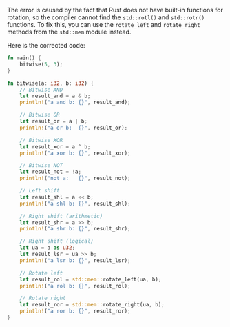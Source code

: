The error is caused by the fact that Rust does not have built-in functions for rotation, so the compiler cannot find the `std::rotl()` and `std::rotr()` functions. To fix this, you can use the `rotate_left` and `rotate_right` methods from the `std::mem` module instead.

Here is the corrected code:
```rs
fn main() {
    bitwise(5, 3);
}

fn bitwise(a: i32, b: i32) {
    // Bitwise AND
    let result_and = a & b;
    println!("a and b: {}", result_and);

    // Bitwise OR
    let result_or = a | b;
    println!("a or b:  {}", result_or);

    // Bitwise XOR
    let result_xor = a ^ b;
    println!("a xor b: {}", result_xor);

    // Bitwise NOT
    let result_not = !a;
    println!("not a:   {}", result_not);

    // Left shift
    let result_shl = a << b;
    println!("a shl b: {}", result_shl);

    // Right shift (arithmetic)
    let result_shr = a >> b;
    println!("a shr b: {}", result_shr);

    // Right shift (logical)
    let ua = a as u32;
    let result_lsr = ua >> b;
    println!("a lsr b: {}", result_lsr);

    // Rotate left
    let result_rol = std::mem::rotate_left(ua, b);
    println!("a rol b: {}", result_rol);

    // Rotate right
    let result_ror = std::mem::rotate_right(ua, b);
    println!("a ror b: {}", result_ror);
}
```
